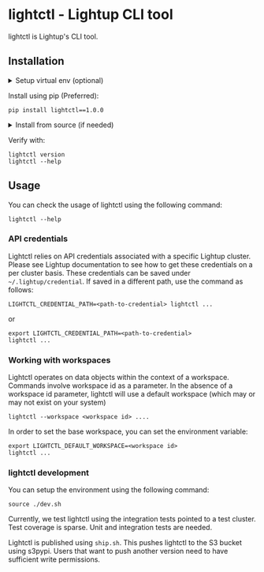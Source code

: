 # lightctl - Lightup CLI tool

lightctl is Lightup's CLI tool.

## Installation

<details>
  <summary>Setup virtual env (optional)</summary>

We prefer that lightctl is installed in a virtual environment to isolate from other dependencies on the system:

```
pip install virtualenv
python3 -m venv .lightctl
source .lightctl/bin/activate
```
</details>


Install using pip (Preferred):
```
pip install lightctl==1.0.0
```

<details>
  <summary>Install from source (if needed)</summary>

In the very rare case where you would like to install it from source - you can run the following commands:
```
python3 setup.py build
python3 setup.py install
```
</details>

Verify with:

```
lightctl version
lightctl --help
```

## Usage

You can check the usage of lightctl using the following command:

```lightctl --help```

### API credentials

Lightctl relies on API credentials associated with a specific Lightup cluster. Please see Lightup documentation to see how to get these credentials on a per cluster basis. These credentials can be saved under `~/.lightup/credential`. If saved in a different path, use the command as follows:

```LIGHTCTL_CREDENTIAL_PATH=<path-to-credential> lightctl ...```

or

```
export LIGHTCTL_CREDENTIAL_PATH=<path-to-credential>
lightctl ...
```

### Working with workspaces

Lightctl operates on data objects within the context of a workspace. Commands involve workspace id as a parameter. In the absence of a workspace id parameter, lightctl will use a default workspace (which may or may not exist on your system)

```
lightctl --workspace <workspace id> ....
```


In order to set the base workspace, you can set the environment variable:
```
export LIGHTCTL_DEFAULT_WORKSPACE=<workspace id>
lightctl ...
```

### lightctl development

You can setup the environment using the following command:

```
source ./dev.sh
```

Currently, we test lightctl using the integration tests pointed to a test cluster. Test coverage is sparse. Unit and integration tests are needed.

Lightctl is published using `ship.sh`. This pushes lightctl to the S3 bucket using s3pypi. Users that want to push another version need to have sufficient write permissions.
